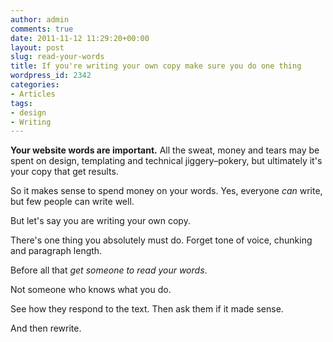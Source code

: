 ```yaml
---
author: admin
comments: true
date: 2011-11-12 11:29:20+00:00
layout: post
slug: read-your-words
title: If you're writing your own copy make sure you do one thing
wordpress_id: 2342
categories:
- Articles
tags:
- design
- Writing
---
```


**Your website words are important.** All the sweat, money and tears may be spent on design, templating and technical jiggery–pokery, but ultimately it's your copy that get results.

So it makes sense to spend money on your words. Yes, everyone _can_ write, but few people can write well.

But let's say you are writing your own copy.

There's one thing you absolutely must do. Forget tone of voice, chunking and paragraph length.

Before all that _get someone to read your words_.

Not someone who knows what you do.

See how they respond to the text. Then ask them if it made sense.

And then rewrite.

